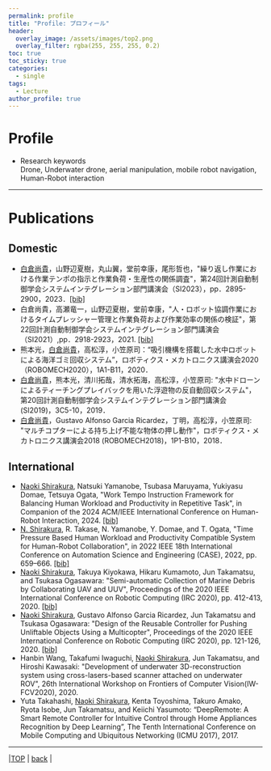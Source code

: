```yaml
---
permalink: profile
title: "Profile: プロフィール"
header:
  overlay_image: /assets/images/top2.png
  overlay_filter: rgba(255, 255, 255, 0.2)
toc: true
toc_sticky: true
categories:
  - single
tags:
  - Lecture
author_profile: true
---
```

# Profile
* Research keywords  
  Drone, Underwater drone, aerial manipulation, mobile robot navigation,
  Human-Robot interaction
---

# Publications  
## Domestic
* <ins>白倉尚貴</ins>，山野辺夏樹，丸山翼，堂前幸康，尾形哲也，"繰り返し作業における作業テンポの指示と作業負荷・生産性の関係調査"，第24回計測自動制御学会システムインテグレーション部門講演会（SI2023），pp．2895-2900，2023．[[bib]](shirakura_SI2023.bib)
* 白倉尚貴，高瀬竜一，山野辺夏樹，堂前幸康，"人・ロボット協調作業におけるタイムプレッシャー管理と作業負荷および作業効率の関係の検証"，第22回計測自動制御学会システムインテグレーション部門講演会（SI2021）,pp．2918-2923，2021. [[bib]](shirakura_SI2021.bib)
* 熊本光，<ins>白倉尚貴</ins>，高松淳，小笠原司：“吸引機構を搭載した水中ロボットによる海洋ゴミ回収システム”，ロボティクス・メカトロニクス講演会2020（ROBOMECH2020），1A1-B11，2020．
* <ins>白倉尚貴</ins>，熊本光，清川拓哉，清水拓海，高松淳，小笠原司: "水中ドローンによるティーチングプレイバックを用いた浮遊物の反自動回収システム"，第20回計測自動制御学会システムインテグレーション部門講演会 (SI2019)，3C5-10，2019．
* <ins>白倉尚貴</ins>，Gustavo Alfonso Garcia Ricardez，丁明，高松淳，小笠原司: "マルチコプターによる持ち上げ不能な物体の押し動作"，ロボティクス・メカトロニクス講演会2018 (ROBOMECH2018)，1P1-B10，2018．

## International
* <ins>Naoki Shirakura</ins>, Natsuki Yamanobe, Tsubasa Maruyama, Yukiyasu Domae, Tetsuya Ogata, "Work Tempo Instruction Framework for Balancing Human Workload and Productivity in Repetitive Task", in Companion of the 2024 ACM/IEEE International Conference on Human-Robot Interaction, 2024. [[bib]](shirakura_HRI_LBR2024.bib)
* <ins>N. Shirakura</ins>, R. Takase, N. Yamanobe, Y. Domae, and T. Ogata, "Time Pressure Based Human Workload and Productivity Compatible System for Human-Robot Collaboration", in 2022 IEEE 18th International Conference on Automation Science and Engineering (CASE), 2022, pp. 659–666. [[bib]](shirakura_CASE2022.bib)
* <ins>Naoki Shirakura</ins>, Takuya Kiyokawa, Hikaru Kumamoto, Jun Takamatsu, and Tsukasa Ogasawara: "Semi-automatic Collection of Marine Debris by Collaborating UAV and UUV", Proceedings of the 2020 IEEE International Conference on Robotic Computing (IRC 2020), pp. 412-413, 2020. [[bib]](shirakura_UUV_IRC2020.bib)
* <ins>Naoki Shirakura</ins>, Gustavo Alfonso Garcia Ricardez, Jun Takamatsu and Tsukasa Ogasawara: "Design of the Reusable Controller for Pushing Unliftable Objects Using a Multicopter", Proceedings of the 2020 IEEE International Conference on Robotic Computing (IRC 2020), pp. 121-126, 2020. [[bib]](shirakura_UAV_IRC2020.bib)
* Hanbin Wang, Takafumi Iwaguchi, <ins>Naoki Shirakura</ins>, Jun Takamatsu, and Hiroshi Kawasaki: "Development of underwater 3D-reconstruction system using cross-lasers-based scanner attached on underwater ROV", 26th International Workshop on Frontiers of Computer Vision(IW-FCV2020), 2020.
* Yuta Takahashi, <ins>Naoki Shirakura</ins>, Kenta Toyoshima, Takuro Amako, Ryota Isobe, Jun Takamatsu, and Keiichi Yasumoto: “DeepRemote: A Smart Remote Controller for Intuitive Control through Home Appliances Recognition by Deep Learning”, The Tenth International Conference on Mobile Computing and Ubiquitous Networking (ICMU 2017), 2017.

---

|[TOP](/) | <a href="javascript:history.back()">back</a> |
